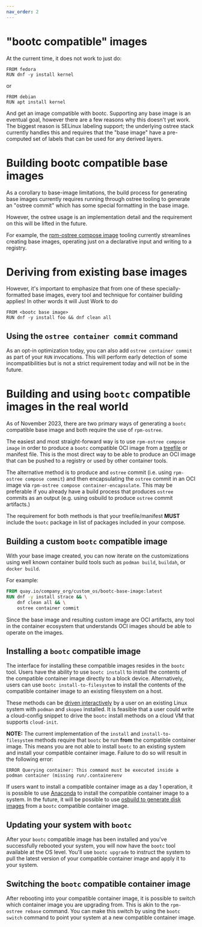 ```yaml
---
nav_order: 2
---
```


# "bootc compatible" images

At the current time, it does not work to just do:
```
FROM fedora
RUN dnf -y install kernel
```
or
```
FROM debian
RUN apt install kernel
```

And get an image compatible with bootc.  Supporting any base image
is an eventual goal, however there are a few reasons why
this doesn't yet work.  The biggest reason is SELinux
labeling support; the underlying ostree stack currently
handles this and requires that the "base image"
have a pre-computed set of labels that can be used
for any derived layers.

# Building bootc compatible base images

As a corollary to base-image limitations, the build process
for generating base images currently requires running
through ostree tooling to generate an "ostree commit"
which has some special formatting in the base image.

However, the ostree usage is an implementation detail
and the requirement on this will be lifted in the future.

For example, the [rpm-ostree compose image](https://coreos.github.io/rpm-ostree/container/#creating-base-images)
tooling currently streamlines creating base images, operating just
on a declarative input and writing to a registry.

# Deriving from existing base images

However, it's important to emphasize that from one
of these specially-formatted base images, every
tool and technique for container building applies!
In other words it will Just Work to do
```
FROM <bootc base image>
RUN dnf -y install foo && dnf clean all 
```

## Using the `ostree container commit` command

As an opt-in optimization today, you can also add `ostree container commit`
as part of your `RUN` invocations.   This will perform early detection
of some incompatibilities but is not a strict requirement today and will not be
in the future.

# Building and using `bootc` compatible images in the real world

As of November 2023, there are two primary ways of generating a 
`bootc` compatible base image and both require the use of `rpm-ostree`.

The easiest and most straight-forward way is to use `rpm-ostree compose image`
in order to produce a `bootc` compatible OCI image from a [treefile](https://coreos.github.io/rpm-ostree/treefile/)
or manifest file. This is the most direct way to be able to produce an OCI
image that can be pushed to a registry or used by other container tools.

The alternative method is to produce and `ostree` commit
(i.e. using `rpm-ostree compose commit`) and then encapsulating the `ostree`
commit in an OCI image via `rpm-ostree compose container-encapsulate`. This
may be preferable if you already have a build process that produces `ostree`
commits as an output (e.g. using osbuild to produce `ostree` commit artifacts.)

The requirement for both methods is that your treefile/manifest **MUST** include
the `bootc` package in list of packages included in your compose.

## Building a custom `bootc` compatible image

With your base image created, you can now iterate on the customizations using
well known container build tools such as `podman build`, `buildah`, or 
`docker build`.

For example:

```Dockerfile
FROM quay.io/company_org/custom_os/bootc-base-image:latest
RUN dnf -y install strace && \
    dnf clean all && \
    ostree container commit
```

Since the base image and resulting custom image are OCI artifacts, any tool in the
container ecosystem that understands OCI images should be able to operate on the images.

## Installing a `bootc` compatible image

The interface for installing these compatible images resides in the `bootc` tool.
Users have the ability to use `bootc install` to install the contents of the
compatible container image directly to a block device. Alternatively, users can
use `bootc install-to-filesystem` to install the contents of the compatible
container image to an existing filesystem on a host.

These methods can be [driven interactively](https://github.com/containers/bootc/blob/main/docs/install.md#using-bootc-install-to-filesystem---replacealongside) 
by a user on an existing Linux system with `podman` and `skopeo` installed. It is feasible
that a user could write a cloud-config snippet to drive the `bootc` install methods on
a cloud VM that supports `cloud-init`.

**NOTE:** The current implementation of the `install` and `install-to-filesystem` methods
require that `bootc` be run **from** the compatible container image. This means
you are not able to install `bootc` to an existing system and install your compatible
container image. Failure to do so will result in the following error:

`ERROR Querying container: This command must be executed inside a podman container (missing run/.containerenv`

If users want to install a compatible container image as a day 1 operation, it is
possible to use [Anaconda](https://pykickstart.readthedocs.io/en/latest/kickstart-docs.html#ostreecontainer) 
to install the compatible container image to a system. In the future, it will be
possible to use [osbuild to generate disk images](https://github.com/osbuild/osbuild/pull/1418) 
from a `bootc` compatible container image.

## Updating your system with `bootc`

After your `bootc` compatible image has been installed and you've successfully
rebooted your system, you will now have the `bootc` tool available at the OS level.
You'll use `bootc upgrade` to instruct the system to pull the latest version of
your compatible container image and apply it to your system.

## Switching the `bootc` compatible container image

After rebooting into your compatible container image, it is possible to switch which
container image you are upgrading from. This is akin to the `rpm-ostree rebase` command.
You can make this switch by using the `bootc switch` command to point your system
at a new compatible container image.